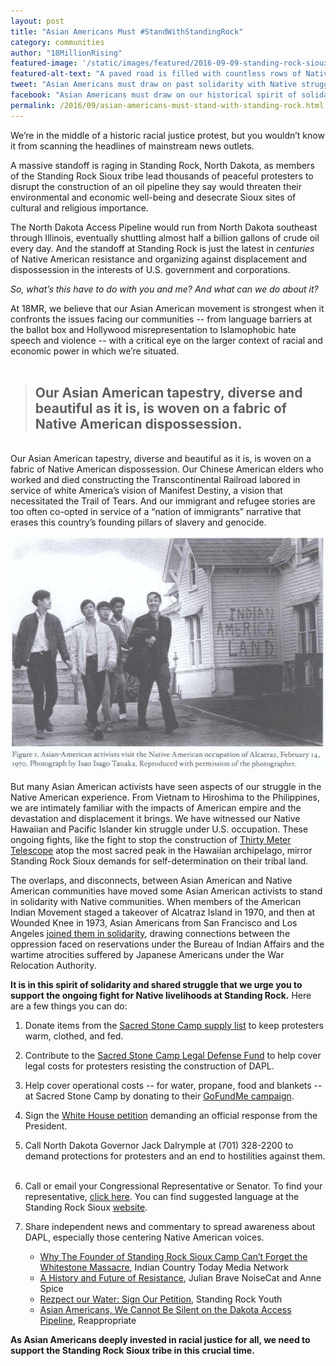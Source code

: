 ```yaml
---
layout: post
title: "Asian Americans Must #StandWithStandingRock"
category: communities
author: "18MillionRising"
featured-image: '/static/images/featured/2016-09-09-standing-rock-sioux.jpg'
featured-alt-text: "A paved road is filled with countless rows of Native American activists, many with raised fists. A red banner in the front reads: 'Defend The Sacred'. A clear landscape fades into a dark, overcast, sky."
tweet: "Asian Americans must draw on past solidarity with Native struggle and support the %23NoDAPL fight"
facebook: "Asian Americans must draw on our historical spirit of solidarity and shared struggle with Native American communities to support the #NoDAPL fight for Sioux self-determination at Standing Rock."
permalink: /2016/09/asian-americans-must-stand-with-standing-rock.html
---
```

We’re in the middle of a historic racial justice protest, but you wouldn’t know it from scanning the headlines of mainstream news outlets. 

A massive standoff is raging in Standing Rock, North Dakota, as members of the Standing Rock Sioux tribe lead thousands of peaceful protesters to disrupt the construction of an oil pipeline they say would threaten their environmental and economic well-being and desecrate Sioux sites of cultural and religious importance. 

The North Dakota Access Pipeline would run from North Dakota southeast through Illinois, eventually shuttling almost half a billion gallons of crude oil every day. And the standoff at Standing Rock is just the latest in <i>centuries</i> of Native American resistance and organizing against displacement and dispossession in the interests of U.S. government and corporations.  

<i>So, what’s this have to do with you and me? And what can we do about it?</i>

At 18MR, we believe that our Asian American movement is strongest when it confronts the issues facing our communities -- from language barriers at the ballot box and Hollywood misrepresentation to Islamophobic hate speech and violence -- with a critical eye on the larger context of racial and economic power in which we’re situated.  
<br>

> ## Our Asian American tapestry, diverse and beautiful as it is, is woven on a fabric of Native American dispossession. 

<br>
Our Asian American tapestry, diverse and beautiful as it is, is woven on a fabric of Native American dispossession. Our Chinese American elders who worked and died constructing the Transcontinental Railroad labored in service of white America’s vision of Manifest Destiny, a vision that necessitated the Trail of Tears. And our immigrant and refugee stories are too often co-opted in service of a “nation of immigrants” narrative that erases this country’s founding pillars of slavery and genocide.  

<a href="http://go.galegroup.com/ps/anonymous?id=GALE%7CA359131052&sid=googleScholar&v=2.1&it=r&linkaccess=fulltext&issn=00933139&p=AONE&sw=w&authCount=1&isAnonymousEntry=true">![A group of predominantly East Asian men stroll confidently down a street. Graffiti on a house beside them reads 'Indian American Land'. the picture depicts an Asian American delegation to the occupation of Alcatraz in 1970.](/static/images/blog/2016-09-09-in-support-of-native-american-activists-at-standing-rock/2016-09-09-asian-americans-alcatraz.jpg)</a>

But many Asian American activists have seen aspects of our struggle in the Native American experience. From Vietnam to Hiroshima to the Philippines, we are intimately familiar with the impacts of American empire and the devastation and displacement it brings. We have witnessed our Native Hawaiian and Pacific Islander kin struggle under U.S. occupation. These ongoing fights, like the fight to stop the construction of [Thirty Meter Telescope](http://hawaiitribune-herald.com/news/local-news/taking-stand-standing-rock-tmt-protesters-join-native-americans-north-dakota) atop the most sacred peak in the Hawaiian archipelago, mirror Standing Rock Sioux demands for self-determination on their tribal land. 

The overlaps, and disconnects, between Asian American and Native American communities have moved some Asian American activists to stand in solidarity with Native communities. When members of the American Indian Movement staged a takeover of Alcatraz Island in 1970, and then at Wounded Knee in 1973, Asian Americans from San Francisco and Los Angeles [joined them in solidarity](https://www.youtube.com/watch?v=LaWvqvWpFfk), drawing connections between the oppression faced on reservations under the Bureau of Indian Affairs and the wartime atrocities suffered by Japanese Americans under the War Relocation Authority. 

<b>It is in this spirit of solidarity and shared struggle that we urge you to support the ongoing fight for Native livelihoods at Standing Rock.</b> Here are a few things you can do: 

1. Donate items from the [Sacred Stone Camp supply list](http://sacredstonecamp.org/supply-list) to keep protesters warm, clothed, and fed.
&nbsp;

2. Contribute to the [Sacred Stone Camp Legal Defense Fund](https://fundrazr.com/d19fAf) to help cover legal costs for protesters resisting the construction of DAPL.
&nbsp;

3. Help cover operational costs -- for water, propane, food and blankets -- at Sacred Stone Camp by donating to their [GoFundMe campaign](https://www.gofundme.com/sacredstonecamp).
&nbsp;

4. Sign the [White House petition](https://petitions.whitehouse.gov/petition/stop-construction-dakota-access-pipeline-which-endangers-water-supply-native-american-reservations) demanding an official response from the President.&nbsp;

5. Call North Dakota Governor Jack Dalrymple at (701) 328-2200 to demand protections for protesters and an end to hostilities against them.
&nbsp;

6. Call or email your Congressional Representative or Senator. To find your representative, [click here](http://www.house.gov/representatives/find/). You can find suggested language at the Standing Rock Sioux [website](http://standingrock.org/news/call-for-support--stand-with-standing-rock/).
&nbsp;

7. Share independent news and commentary to spread awareness about DAPL, especially those centering Native American voices.
<ul><ul>
			<li><a href ="http://indiancountrytodaymedianetwork.com/2016/09/03/why-founder-standing-rock-sioux-camp-cant-forget-whitestone-massacre-165672">Why The Founder of Standing Rock Sioux Camp Can’t Forget the Whitestone Massacre</a>, Indian Country Today Media Network</li>
			<li><a href = "https://www.jacobinmag.com/2016/09/standing-rock-dakota-access-pipeline-protest/">A History and Future of Resistance</a>, Julian Brave NoiseCat and Anne Spice</li> 
			<li><a href = "https://www.youtube.com/watch?v=XL0aq05t7ds">Rezpect our Water: Sign Our Petition</a>, Standing Rock Youth</li>
			<li><a href = "http://reappropriate.co/2016/09/asian-americans-we-cannot-be-silent-on-the-dakota-access-pipeline-nodapl/">Asian Americans, We Cannot Be Silent on the Dakota Access Pipeline</a>, Reappropriate</li>
</ul></ul>

<b>As Asian Americans deeply invested in racial justice for all, we need to support the Standing Rock Sioux tribe in this crucial time.</b> 






